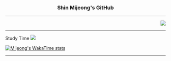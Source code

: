 <h3 align="center" color=F0FFBF>Shin Mijeong's GitHub</h3>

---

<div align="right">
<img src=https://github-readme-stats.vercel.app/api/top-langs/?username=Jeong8333&layout=compact&bg_color=F0FFBF></div>

---
<div align="left" >Study Time
<img src= [(https://github-readme-stats.vercel.app/api/wakatime?Jeong8333=ffflabs)](https://github.com/Jeong8333/github-readme-stats)></div>


<!--START_SECTION:waka-->
[![Mijeong's WakaTime stats](https://github-readme-stats.vercel.app/api/wakatime?username=Mijeong)](https://github.com/anuraghazra/github-readme-stats)

  <!--END_SECTION:waka-->

---


